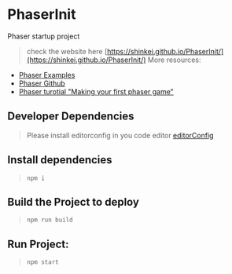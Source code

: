 # PhaserInit
Phaser startup project
> check the website here [https://shinkei.github.io/PhaserInit/](https://shinkei.github.io/PhaserInit/)
More resources: 
>
- [Phaser Examples](http://phaser.io/examples)
- [Phaser Github](https://github.com/photonstorm/phaser-examples)
- [Phaser turotial "Making your first phaser game"](http://phaser.io/tutorials/making-your-first-phaser-game)

## Developer Dependencies
> Please install editorconfig in you code editor
 [editorConfig](http://editorconfig.org/#download)

## Install dependencies
> ```npm i```

## Build the Project to deploy
> ```npm run build```

## Run Project:
> ```npm start```
